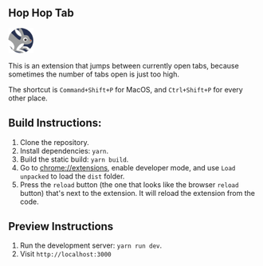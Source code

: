## Hop Hop Tab

<img src="public/logo.png" width="50" />

This is an extension that jumps between currently open tabs, because sometimes the number of tabs open is just too high.

The shortcut is `Command+Shift+P` for MacOS, and `Ctrl+Shift+P` for every other place.

## Build Instructions:

1. Clone the repository.
2. Install dependencies: `yarn`.
3. Build the static build: `yarn build`.
4. Go to <chrome://extensions>, enable developer mode, and use `Load unpacked` to load the `dist` folder.
5. Press the `reload` button (the one that looks like the browser `reload` button) that's next to the extension. It will reload the extension from the code.

## Preview Instructions

1. Run the development server: `yarn run dev`.
2. Visit `http://localhost:3000`
